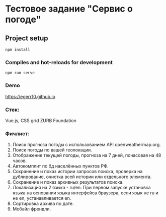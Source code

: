 # Тестовое задание "Сервис о погоде"

## Project setup
```
npm install
```

### Compiles and hot-reloads for development
```
npm run serve
```

### Demo

https://egerr10.github.io

### Стек:

Vue.js, CSS grid ZURB Foundation

### Фичлист:

1. Поиск прогноза погоды с использованием API openweathermap.org.
2. Поиск погоды по вашей геолокации.
3. Отображение текущей погоды, прогноза на 7 дней, почасовая на 48 часов.
4. Автокомплит по бд населённых пунктов РФ.
5. Сохранение и показ истории запросов поиска, проверка на дублирование, очистка всей истории или отдельного элемента.
6. Сохранение и показ архивных результатов поиска. 
7. Локализация на 2 языка - ru/en. При первом запуске установка языка на основании языка интерфейса браузера, если язык не ru и не en, устанавливается en.
8. Сортировка архива по дате. 
9. Мобайл френдли.
